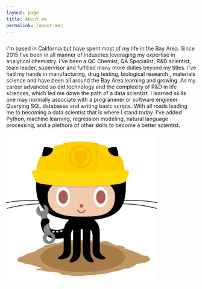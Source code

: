 ```yaml
---
layout: page
title: About me
permalink: /about-me/
---
```


<div style="display: flex; align-items: center;">
  <div>
    <p>I'm based in California but have spent most of my life in the Bay Area. Since 2015 I've been in all manner of industries leveraging my expertise in analytical chemistry. I've been a QC Chemist, QA Specialist, R&D scientist, team leader, supervisor and fulfilled many more duties beyond my titles. I've had my hands in manufacturing, drug testing, biological research , materials science and have been all around the Bay Area learning and growing. As my career advanced so did technology and the complexity of R&D in life sciences, which led me down the path of a data scientist. I learned skills one may normally associate with a programmer or software engineer. Querying SQL databases and writing basic scripts. With all roads leading me to becoming a data scientist that is where I stand today. I've added Python, machine learning, regression modeling, natural language processing, and a plethora of other skills to become a better scientist. </p>
    </div>
</div>

<div style="display: flex; align-items: center;">
    <img src="../images/404.jpg" style="width: 400px;"/>
</div>